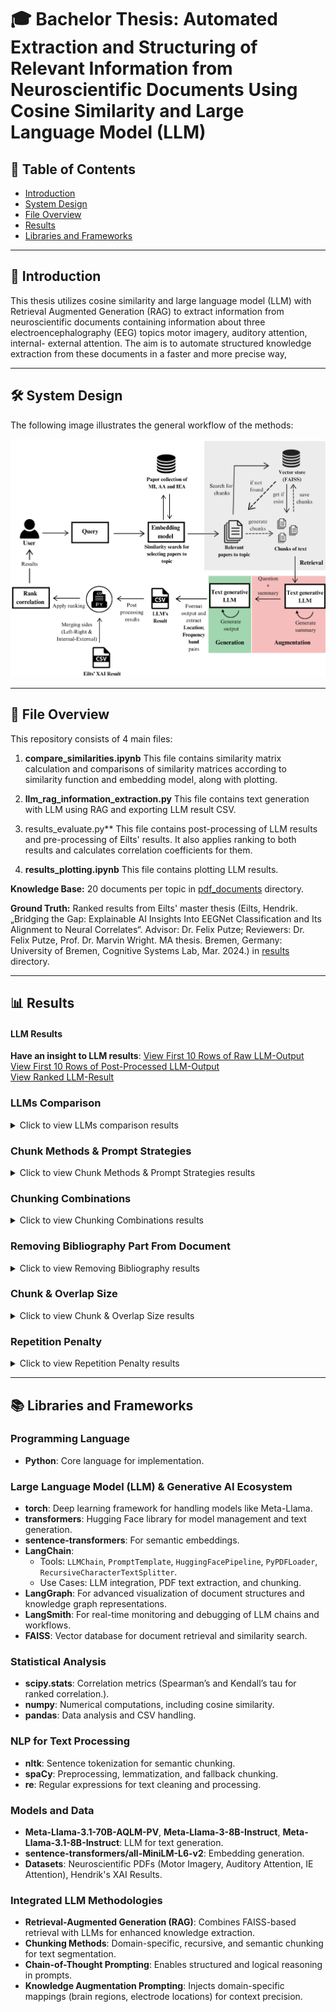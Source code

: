 # 🎓 Bachelor Thesis: Automated Extraction and Structuring of Relevant Information from Neuroscientific Documents Using Cosine Similarity and Large Language Model (LLM)

## 📑 Table of Contents
- [Introduction](#introduction)
- [System Design](#system-design)
- [File Overview](#file-overview)
- [Results](#results)
- [Libraries and Frameworks](#libraries-and-frameworks)

---

## 📘 Introduction
This thesis utilizes cosine similarity and large language model (LLM) with Retrieval Augmented Generation (RAG) to extract information from neuroscientific documents containing information about three electroencephalography (EEG) topics motor imagery, auditory attention, internal- external attention. The aim is to automate structured knowledge extraction from these documents in a faster and more precise way,

---

## 🛠️ System Design

The following image illustrates the general workflow of the methods:

![System Design](images/diagram.png)

---

## 📁 File Overview

This repository consists of 4 main files:

1. **compare_similarities.ipynb**
This file contains similarity matrix calculation and comparisons of similarity matrices according to similarity function and embedding model, along with plotting.

2. **llm_rag_information_extraction.py**
This file contains text generation with LLM using RAG and exporting LLM result CSV.

3. results_evaluate.py**
This file contains post-processing of LLM results and pre-processing of Eilts' results. It also applies ranking to both results and calculates correlation coefficients for them.

4. **results_plotting.ipynb**
This file contains plotting LLM results.

**Knowledge Base:** 20 documents per topic in [pdf_documents](./data/pdf_documents) directory.

**Ground Truth:** Ranked results from Eilts' master thesis (Eilts, Hendrik. „Bridging the Gap: Explainable AI Insights Into EEGNet Classification and Its Alignment to Neural Correlates“. Advisor: Dr. Felix Putze; Reviewers: Dr. Felix Putze, Prof. Dr. Marvin Wright. MA thesis. Bremen, Germany: University of Bremen, Cognitive Systems Lab, Mar. 2024.) in [results](./data/results/ground_truth) directory.

---

## 📊 Results

#### LLM Results
**Have an insight to LLM results**: 
[View First 10 Rows of Raw LLM-Output](data/results/llm-results/LLM_output.md) <br>
[View First 10 Rows of Post-Processed LLM-Output](data/results/llm-results/LLM_output_post_processed.md) <br>
[View Ranked LLM-Result](data/results/llm-results/LLM_ranked_results.json)


### LLMs Comparison

<details>
<summary>Click to view LLMs comparison results</summary>

![LLM Models Comparison for AA](images/llm-models-AA-S.png)

![LLM Models Comparison for IEA](images/llm-models-IEA-S.png)

![LLM Models Comparison for MI](images/llm-models-MI-S.png)

</details>

### Chunk Methods & Prompt Strategies

<details>
<summary>Click to view Chunk Methods & Prompt Strategies results</summary>

![Chunk Methods & Prompt Strategies for AA](images/chunk-method-AA-S.png)

![Chunk Methods & Prompt Strategies for IEA](images/chunk-method-IEA-S.png)

![Chunk Methods & Prompt Strategies for MI](images/chunk-method-MI-S.png)

</details>

### Chunking Combinations

<details>
<summary>Click to view Chunking Combinations results</summary>

![Chunk Combinations for AA](images/chunk-comb-AA.png)

![Chunk Combinations for IEA](images/chunk-comb-IEA.png)

![Chunk Combinations for MI](images/chunk-comb-MI.png)

</details>

### Removing Bibliography Part From Document

<details>
<summary>Click to view Removing Bibliography results</summary>

![Bibliography Result](images/bib-AA.png)

![Bibliography Result](images/bib-IEA.png)

![Bibliography Result](images/bib-MI.png)

</details>

### Chunk & Overlap Size

<details>
<summary>Click to view Chunk & Overlap Size results</summary>

![Chunk & Overlap Size Result](images/chunk-size-AA-S.png)

![Chunk & Overlap Size Result](images/chunk-size-IEA-S.png)

![Chunk & Overlap Size Result](images/chunk-size-MI-S.png)

</details>

### Repetition Penalty

<details>
<summary>Click to view Repetition Penalty results</summary>

![Repetition Penalty for AA](images/rep-AA.png)

![Repetition Penalty for IEA](images/rep-IEA.png)

![Repetition Penalty for MI](images/rep-MI.png)

</details>

---

## 📚 Libraries and Frameworks

### Programming Language
- **Python**: Core language for implementation.

### Large Language Model (LLM) & Generative AI Ecosystem
- **torch**: Deep learning framework for handling models like Meta-Llama.
- **transformers**: Hugging Face library for model management and text generation.
- **sentence-transformers**: For semantic embeddings.
- **LangChain**:
  - Tools: `LLMChain`, `PromptTemplate`, `HuggingFacePipeline`, `PyPDFLoader`, `RecursiveCharacterTextSplitter`.
  - Use Cases: LLM integration, PDF text extraction, and chunking.
- **LangGraph**: For advanced visualization of document structures and knowledge graph representations.
- **LangSmith**: For real-time monitoring and debugging of LLM chains and workflows.
- **FAISS**: Vector database for document retrieval and similarity search.

### Statistical Analysis
- **scipy.stats**: Correlation metrics (Spearman’s and Kendall’s tau for ranked correlation.).
- **numpy**: Numerical computations, including cosine similarity.
- **pandas**: Data analysis and CSV handling.

### NLP for Text Processing
- **nltk**: Sentence tokenization for semantic chunking.
- **spaCy**: Preprocessing, lemmatization, and fallback chunking.
- **re**: Regular expressions for text cleaning and processing.

### Models and Data
- **Meta-Llama-3.1-70B-AQLM-PV**, **Meta-Llama-3-8B-Instruct**, **Meta-Llama-3.1-8B-Instruct**: LLM for text generation.
- **sentence-transformers/all-MiniLM-L6-v2**: Embedding generation.
- **Datasets**: Neuroscientific PDFs (Motor Imagery, Auditory Attention, IE Attention), Hendrik's XAI Results.

### Integrated LLM Methodologies
- **Retrieval-Augmented Generation (RAG)**: Combines FAISS-based retrieval with LLMs for enhanced knowledge extraction.
- **Chunking Methods**: Domain-specific, recursive, and semantic chunking for text segmentation.
- **Chain-of-Thought Prompting**: Enables structured and logical reasoning in prompts.
- **Knowledge Augmentation Prompting**: Injects domain-specific mappings (brain regions, electrode locations) for context precision.
